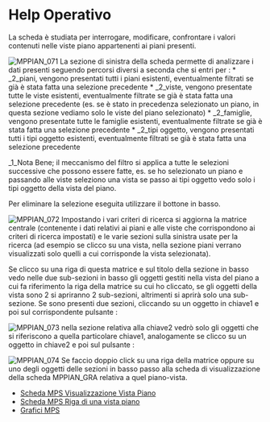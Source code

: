 # Help Operativo
La scheda è studiata per interrogare, modificare, confrontare i valori contenuti nelle viste piano appartenenti ai piani presenti.

![MPPIAN_071](http://localhost:3000/immagini/MBDOC_SCH-MPPIAN/MPPIAN_071.png)
La sezione di sinistra della scheda permette di analizzare i dati presenti seguendo percorsi diversi a seconda che si entri per : 
 \* _2_piani, vengono presentati tutti i piani esistenti, eventualmente filtrati se già è stata fatta una selezione precedente
 \* _2_viste, vengono presentate tutte le viste esistenti, eventualmente filtrate se già è stata fatta una selezione precedente (es. se è stato in precedenza selezionato un piano, in questa sezione vediamo solo le viste del piano selezionato)
 \* _2_famiglie, vengono presentate tutte le famiglie esistenti, eventualmente filtrate se già è stata fatta una selezione precedente
 \* _2_tipi oggetto, vengono presentati tutti i tipi oggetto esistenti, eventualmente filtrati se già è stata fatta una selezione precedente

_1_Nota Bene;  il meccanismo del filtro si applica a tutte le selezioni successive che possono essere fatte, es. se ho selezionato un piano e passando alle viste seleziono una vista se passo ai tipi oggetto vedo solo i tipi oggetto della vista del piano.

Per eliminare la selezione eseguita utilizzare il bottone in basso.

![MPPIAN_072](http://localhost:3000/immagini/MBDOC_SCH-MPPIAN/MPPIAN_072.png)
Impostando i vari criteri di ricerca si aggiorna la matrice centrale (contenente i dati relativi ai piani e alle viste che corrispondono ai criteri di ricerca impostati) e le varie sezioni sulla sinistra usate per la ricerca (ad esempio se clicco su una vista, nella sezione piani verrano visualizzati solo quelli a cui corrisponde la vista selezionata).

Se clicco su una riga di questa matrice e sul titolo della sezione in basso vedo nelle due sub-sezioni in basso gli oggetti gestiti nella vista del piano a cui fa riferimento la riga della matrice su cui ho cliccato, se gli oggetti della vista sono 2 si apriranno 2 sub-sezioni, altrimenti si aprirà solo una sub-sezione.
Se sono presenti due sezioni, cliccando su un oggetto in chiave1 e poi sul corrispondente pulsante : 

![MPPIAN_073](http://localhost:3000/immagini/MBDOC_SCH-MPPIAN/MPPIAN_073.png)
nella sezione relativa alla chiave2 vedrò solo gli oggetti che si riferiscono a quella particolare chiave1, analogamente se clicco su un oggetto in chiave2 e poi sul pulsante : 

![MPPIAN_074](http://localhost:3000/immagini/MBDOC_SCH-MPPIAN/MPPIAN_074.png)
Se faccio doppio click su una riga della matrice oppure su uno degli oggetti delle sezioni in basso passo alla scheda di visualizzazione della scheda MPPIAN_GRA relativa a quel piano-vista.

- [Scheda MPS Visualizzazione Vista Piano](Sorgenti/MB/SCP_SCH/MPPIAN_VDP)
- [Scheda MPS Riga di una vista piano](Sorgenti/MB/SCP_SCH/MPPIAN_RVP)
- [Grafici MPS](Sorgenti/MB/SCP_SCH/MPPIAN_GRA)

